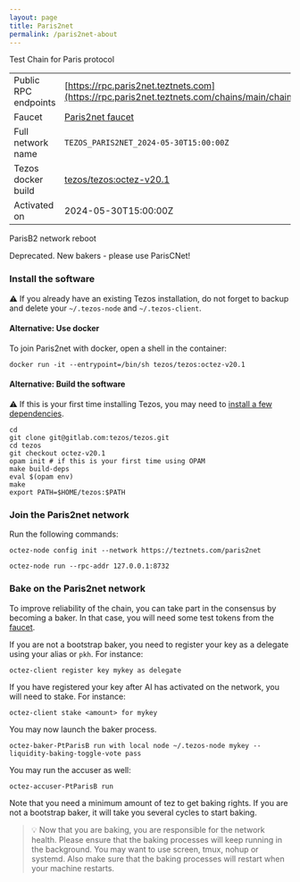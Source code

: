 ```yaml
---
layout: page
title: Paris2net
permalink: /paris2net-about
---
```


Test Chain for Paris protocol

| | |
|-------|---------------------|
| Public RPC endpoints | [https://rpc.paris2net.teztnets.com](https://rpc.paris2net.teztnets.com/chains/main/chain_id)<br/> |
| Faucet | [Paris2net faucet](https://faucet.paris2net.teztnets.com) |
| Full network name | `TEZOS_PARIS2NET_2024-05-30T15:00:00Z` |
| Tezos docker build | [tezos/tezos:octez-v20.1](https://hub.docker.com/r/tezos/tezos/tags?page=1&ordering=last_updated&name=octez-v20.1) |
| Activated on | 2024-05-30T15:00:00Z |




ParisB2 network reboot

Deprecated. New bakers - please use ParisCNet!


### Install the software

⚠️  If you already have an existing Tezos installation, do not forget to backup and delete your `~/.tezos-node` and `~/.tezos-client`.



#### Alternative: Use docker

To join Paris2net with docker, open a shell in the container:

```
docker run -it --entrypoint=/bin/sh tezos/tezos:octez-v20.1
```


#### Alternative: Build the software

⚠️  If this is your first time installing Tezos, you may need to [install a few dependencies](https://tezos.gitlab.io/introduction/howtoget.html#setting-up-the-development-environment-from-scratch).

```
cd
git clone git@gitlab.com:tezos/tezos.git
cd tezos
git checkout octez-v20.1
opam init # if this is your first time using OPAM
make build-deps
eval $(opam env)
make
export PATH=$HOME/tezos:$PATH
```

### Join the Paris2net network

Run the following commands:

```
octez-node config init --network https://teztnets.com/paris2net

octez-node run --rpc-addr 127.0.0.1:8732
```






### Bake on the Paris2net network

To improve reliability of the chain, you can take part in the consensus by becoming a baker. In that case, you will need some test tokens from the [faucet](https://faucet.paris2net.teztnets.com).

If you are not a bootstrap baker, you need to register your key as a delegate using your alias or `pkh`. For instance:
```bash=2
octez-client register key mykey as delegate
```


If you have registered your key after AI has activated on the network, you will need to stake. For instance:
```
octez-client stake <amount> for mykey
```	


You may now launch the baker process.
```bash=3
octez-baker-PtParisB run with local node ~/.tezos-node mykey --liquidity-baking-toggle-vote pass
```

You may run the accuser as well:
```bash=3
octez-accuser-PtParisB run
```

Note that you need a minimum amount of tez to get baking rights. If you are not a bootstrap baker, it will take you several cycles to start baking.

> 💡 Now that you are baking, you are responsible for the network health. Please ensure that the baking processes will keep running in the background. You may want to use screen, tmux, nohup or systemd. Also make sure that the baking processes will restart when your machine restarts.


